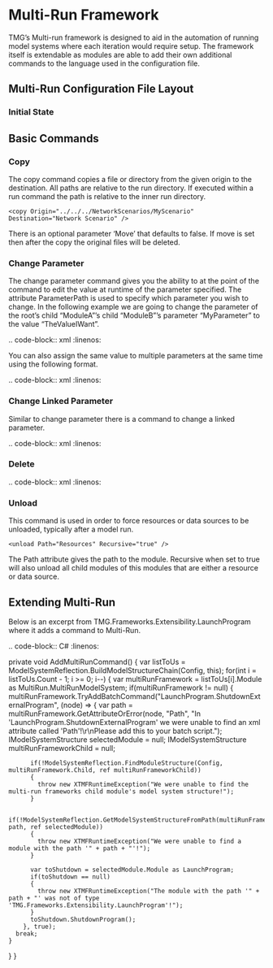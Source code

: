 # Multi-Run Framework


TMG’s Multi-run framework is designed to aid in the automation of running model systems where each iteration would require setup.  The framework itself is extendable as modules are able to add their own additional commands to the language used in the configuration file.

## Multi-Run Configuration File Layout


### Initial State

## Basic Commands

### Copy

The copy command copies a file or directory from the given origin to the destination.  All paths are relative to the run directory.  If executed within a run command the path is relative to the inner run directory.

``<copy Origin="../../../NetworkScenarios/MyScenario" Destination="Network Scenario" />``

There is an optional parameter ‘Move’ that defaults to false.  If move is set then after the copy the original files will be deleted.


### Change Parameter

The change parameter command gives you the ability to at the point of the command to edit the value at runtime of the parameter specified.  The attribute ParameterPath is used to specify which parameter you wish to change.  In the following example we are going to change the parameter of the root’s child “ModuleA”’s child “ModuleB”’s parameter “MyParameter” to the value “TheValueIWant”.

.. code-block:: xml
 :linenos:

  <changeParameter ParameterPath="ModuleA.ModuleB.MyParameter"
	 Value="TheValueIWant"/>

You can also assign the same value to multiple parameters at the same time using the following format.

.. code-block:: xml
 :linenos:

 <changeParameter Value="TheValueIWant">
	 <parameter ParameterPath="ModuleA.ModuleB.MyParameter" />
	 <parameter ParameterPath="ModuleA.ModuleC.MyParameter" />
	 <parameter ParameterPath="ModuleA.ModuleD.MyParameter" />
 </changeParameter>


### Change Linked Parameter
Similar to change parameter there is a command to change a linked parameter.

.. code-block:: xml
 :linenos:

 <changeLinkedParameter Name="[Linked Parameter’s Name]"
    Value="[The value to set it to]"/>


### Delete

.. code-block:: xml
 :linenos:

 <delete Path="TheFileToDelete.txt" />

 <delete Path="TheDirectoryToDelete" />

 ### Unload

 This command is used in order to force resources or data sources to be unloaded, typically after a model run.

``<unload Path="Resources" Recursive="true" />``

The Path attribute gives the path to the module.  Recursive when set to true will also unload all child modules of this modules that are either a resource or data source.


## Extending Multi-Run

Below is an excerpt from TMG.Frameworks.Extensibility.LaunchProgram where it adds a command to Multi-Run.

.. code-block:: C#
 :linenos:

 private void AddMultiRunCommand()
 {
    var listToUs = ModelSystemReflection.BuildModelStructureChain(Config, this);
    for(int i = listToUs.Count - 1; i >= 0; i--)
    {
      var multiRunFramework = listToUs[i].Module as MultiRun.MultiRunModelSystem;
      if(multiRunFramework != null)
      {
        multiRunFramework.TryAddBatchCommand("LaunchProgram.ShutdownExternalProgram", (node) =>
        {
          var path = multiRunFramework.GetAttributeOrError(node, "Path", "In 'LaunchProgram.ShutdownExternalProgram' we were unable to find an xml attribute called 'Path'!\r\nPlease add this to your batch script.");
          IModelSystemStructure selectedModule = null;
          IModelSystemStructure multiRunFrameworkChild = null;

          if(!ModelSystemReflection.FindModuleStructure(Config, multiRunFramework.Child, ref multiRunFrameworkChild))
          {
            throw new XTMFRuntimeException("We were unable to find the multi-run frameworks child module's model system structure!");
          }

          if(!ModelSystemReflection.GetModelSystemStructureFromPath(multiRunFrameworkChild, path, ref selectedModule))
          {
            throw new XTMFRuntimeException("We were unable to find a module with the path '" + path + "'!");
          }

          var toShutdown = selectedModule.Module as LaunchProgram;
          if(toShutdown == null)
          {
            throw new XTMFRuntimeException("The module with the path '" + path + "' was not of type 'TMG.Frameworks.Extensibility.LaunchProgram'!");
          }
          toShutdown.ShutdownProgram();
        }, true);
      break;
    }
  }
 }
